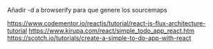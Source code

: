 Añadir -d a browserify para que genere los sourcemaps


https://www.codementor.io/reactjs/tutorial/react-js-flux-architecture-tutorial
https://www.kirupa.com/react/simple_todo_app_react.htm
https://scotch.io/tutorials/create-a-simple-to-do-app-with-react
